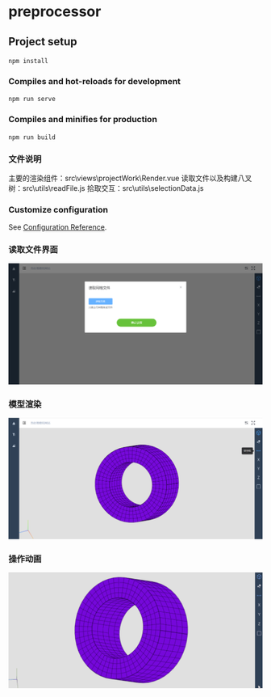 # preprocessor

## Project setup
```
npm install
```

### Compiles and hot-reloads for development
```
npm run serve
```

### Compiles and minifies for production
```
npm run build
```
### 文件说明
主要的渲染组件：src\views\projectWork\Render.vue
读取文件以及构建八叉树：src\utils\readFile.js
拾取交互：src\utils\selectionData.js

### Customize configuration
See [Configuration Reference](https://cli.vuejs.org/config/).

### 读取文件界面
![Image text](https://raw.githubusercontent.com/zlf-star/pickingDemo/master/src/assets/img/%E8%AF%BB%E5%8F%96%E6%96%87%E4%BB%B6.png)

### 模型渲染
![Image text](https://raw.githubusercontent.com/zlf-star/pickingDemo/master/src/assets/img/1000%E7%BD%91%E6%A0%BC%E6%B8%B2%E6%9F%93%E6%A8%A1%E5%9E%8B.png)

### 操作动画
![Image text](https://raw.githubusercontent.com/zlf-star/pickingDemo/master/src/assets/img/%E5%8A%A8%E7%94%BB1.gif)
